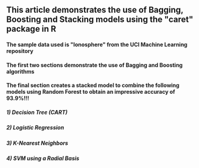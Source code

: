 ## This article demonstrates the use of Bagging, Boosting and Stacking models using the "caret" package in R

#### The sample data used is "Ionosphere" from the UCI Machine Learning repository

#### The first two sections demonstrate the use of Bagging and Boosting algorithms

#### The final section creates a stacked model to combine the following models using Random Forest to obtain an impressive accuracy of 93.9%!!!
##### 1) Decision Tree (CART)
##### 2) Logistic Regression
##### 3) K-Nearest Neighbors
##### 4) SVM using a Radial Basis

